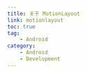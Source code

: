 ```yaml
---
title: 关于 MotionLayout
link: motionlayout
toc: true
tag: 
    - Android
category: 
    - Android
    - Development
---
```

